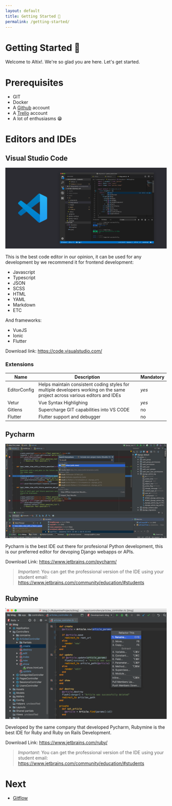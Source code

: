 ```yaml
---
layout: default
title: Getting Started 📖
permalink: /getting-started/
---
```


# Getting Started 📖

Welcome to Altix!. We're so glad you are here. Let's get started.

# Prerequisites

- GIT
- Docker
- A [Github](https://github.com/) account
- A [Trello](https://trello.com/) account
- A lot of enthusiasms 😁

# Editors and IDEs

## Visual Studio Code

![](/assets/img/vs-code.png)

This is the best code editor in our opinion, it can be used for any development by we recommend it for frontend development:

- Javascript
- Typescript
- JSON
- SCSS
- HTML
- YAML
- Markdown
- ETC

And frameworks:

- VueJS
- Ionic
- Flutter

Download link: <https://code.visualstudio.com/>

### Extensions

| Name | Description | Mandatory | 
|-|-|-|
| EditorConfig | Helps maintain consistent coding styles for multiple developers working on the same project across various editors and IDEs | *yes* | 
| Vetur | Vue Syntax Highlighing | *yes* | 
| Gitlens | Supercharge GIT capabilities into VS CODE | no | 
| Flutter | Flutter support and debugger | no | 

## Pycharm

![](/assets/img/pycharm.jpg)

Pycharm is the best IDE out there for profesional Python development, this is our preferred editor for devoping Django webapps or APIs.

Download Link: <https://www.jetbrains.com/pycharm/>

> *Important*: You can get the professional version of the IDE using your student email: <https://www.jetbrains.com/community/education/#students>

## Rubymine

![](/assets/img/rubymine.png)

Developed by the same company that developed Pycharm, Rubymine is the best IDE for Ruby and Ruby on Rails Development.

Download Link: <https://www.jetbrains.com/ruby/>

> *Important*: You can get the professional version of the IDE using your student email: <https://www.jetbrains.com/community/education/#students>

# Next

- [Gitflow](/gitflow/)

